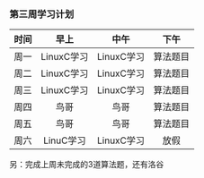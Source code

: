 ### 第三周学习计划
时间|早上|中午|下午
:-:|:-:|:-:|:-:
周一|LinuxC学习|LinuxC学习|算法题目
周二|LinuxC学习|LinuxC学习|算法题目
周三|LinuxC学习|LinuxC学习|算法题目
周四|鸟哥|鸟哥|算法题目
周五|鸟哥|鸟哥|算法题目
周六|LinuC学习|LinuxC学习|放假

另：完成上周未完成的3道算法题，还有洛谷
